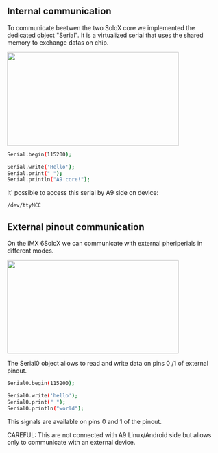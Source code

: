 ## Internal communication
To communicate beetwen the two SoloX core we implemented the dedicated object "Serial".
It is a virtualized serial that uses the shared memory to exchange datas on chip.

<img style="width:400px; height:218px" src="../img/gionji/DOCS_a9_m4_serial.PNG">

```bash
Serial.begin(115200);

Serial.write('Hello');
Serial.print(" ");
Serial.println("A9 core!");
```

It' possible to access this serial by A9 side on device:
```bash
/dev/ttyMCC
```

## External pinout communication
On the iMX 6SoloX we can communicate with external pheriperials in different modes.

<img style="width:400px; height:218px" src="../img/gionji/DOCS_arduino_serial.PNG">

The Serial0 object allows to read and write data on pins 0 /1 of external pinout. 

```bash
Serial0.begin(115200);

Serial0.write('hello');
Serial0.print(" ");
Serial0.println("world");
```

This signals are available on pins 0 and 1 of the pinout.

CAREFUL: This are not connected with A9 Linux/Android side but allows only to communicate with an external device. 

